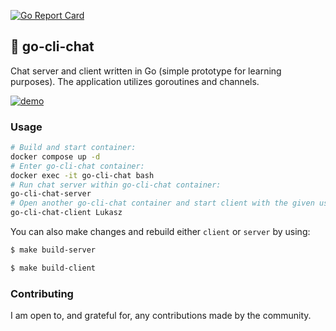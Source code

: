 [![Go Report Card](https://goreportcard.com/badge/github.com/Luqqk/go-cli-chat)](https://goreportcard.com/report/github.com/Luqqk/go-cli-chat)

## 💬 go-cli-chat

Chat server and client written in Go (simple prototype for learning purposes). The application utilizes goroutines and channels.

[![demo](https://asciinema.org/a/512757.svg)](https://asciinema.org/a/512757)

### Usage

```bash
# Build and start container:
docker compose up -d
# Enter go-cli-chat container:
docker exec -it go-cli-chat bash
# Run chat server within go-cli-chat container:
go-cli-chat-server
# Open another go-cli-chat container and start client with the given username:
go-cli-chat-client Lukasz
```

You can also make changes and rebuild either `client` or `server` by using:

```bash
$ make build-server
```

```bash
$ make build-client
```

### Contributing

I am open to, and grateful for, any contributions made by the community.
